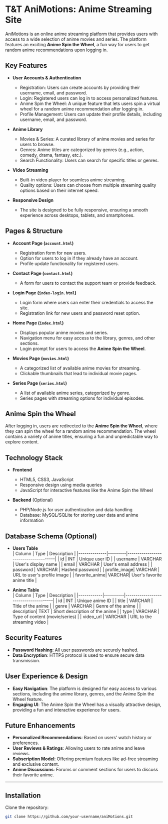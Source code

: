 # T&T AniMotions: Anime Streaming Site

AniMotions is an online anime streaming platform that provides users with access to a wide selection of anime movies and series. The platform features an exciting **Anime Spin the Wheel**, a fun way for users to get random anime recommendations upon logging in.

## Key Features

- **User Accounts & Authentication**  
  - Registration: Users can create accounts by providing their username, email, and password.  
  - Login: Registered users can log in to access personalized features.  
  - Anime Spin the Wheel: A unique feature that lets users spin a virtual wheel for a random anime recommendation after logging in.  
  - Profile Management: Users can update their profile details, including username, email, and password.

- **Anime Library**  
  - Movies & Series: A curated library of anime movies and series for users to browse.  
  - Genres: Anime titles are categorized by genres (e.g., action, comedy, drama, fantasy, etc.).  
  - Search Functionality: Users can search for specific titles or genres.

- **Video Streaming**  
  - Built-in video player for seamless anime streaming.  
  - Quality options: Users can choose from multiple streaming quality options based on their internet speed.

- **Responsive Design**  
  - The site is designed to be fully responsive, ensuring a smooth experience across desktops, tablets, and smartphones.

## Pages & Structure

- **Account Page (`account.html`)**  
  - Registration form for new users.  
  - Option for users to log in if they already have an account.  
  - Profile update functionality for registered users.

- **Contact Page (`contact.html`)**  
  - A form for users to contact the support team or provide feedback.

- **Login Page (`index-login.html`)**  
  - Login form where users can enter their credentials to access the site.  
  - Registration link for new users and password reset option.

- **Home Page (`index.html`)**  
  - Displays popular anime movies and series.  
  - Navigation menu for easy access to the library, genres, and other sections.  
  - Login prompt for users to access the **Anime Spin the Wheel**.

- **Movies Page (`movies.html`)**  
  - A categorized list of available anime movies for streaming.  
  - Clickable thumbnails that lead to individual movie pages.

- **Series Page (`series.html`)**  
  - A list of available anime series, categorized by genre.  
  - Series pages with streaming options for individual episodes.

## Anime Spin the Wheel

After logging in, users are redirected to the **Anime Spin the Wheel**, where they can spin the wheel for a random anime recommendation. The wheel contains a variety of anime titles, ensuring a fun and unpredictable way to explore content.

## Technology Stack

- **Frontend**  
  - HTML5, CSS3, JavaScript  
  - Responsive design using media queries  
  - JavaScript for interactive features like the Anime Spin the Wheel

- **Backend** (Optional)  
  - PHP/Node.js for user authentication and data handling  
  - Database: MySQL/SQLite for storing user data and anime information

## Database Schema (Optional)

- **Users Table**  
  | Column       | Type    | Description                          |
  |--------------|---------|--------------------------------------|
  | id           | INT     | Unique user ID                      |
  | username     | VARCHAR | User's display name                  |
  | email        | VARCHAR | User's email address                 |
  | password     | VARCHAR | Hashed password                      |
  | profile_image| VARCHAR | URL to user's profile image          |
  | favorite_anime| VARCHAR| User's favorite anime title         |

- **Anime Table**  
  | Column     | Type     | Description                          |
  |------------|----------|--------------------------------------|
  | id         | INT      | Unique anime ID                     |
  | title      | VARCHAR  | Title of the anime                  |
  | genre      | VARCHAR  | Genre of the anime                  |
  | description| TEXT     | Short description of the anime      |
  | type       | VARCHAR  | Type of content (movie/series)      |
  | video_url  | VARCHAR  | URL to the streaming video          |

## Security Features

- **Password Hashing**: All user passwords are securely hashed.  
- **Data Encryption**: HTTPS protocol is used to ensure secure data transmission.

## User Experience & Design

- **Easy Navigation**: The platform is designed for easy access to various sections, including the anime library, genres, and the Anime Spin the Wheel feature.  
- **Engaging UI**: The Anime Spin the Wheel has a visually attractive design, providing a fun and interactive experience for users.

## Future Enhancements

- **Personalized Recommendations**: Based on users' watch history or preferences.  
- **User Reviews & Ratings**: Allowing users to rate anime and leave reviews.  
- **Subscription Model**: Offering premium features like ad-free streaming and exclusive content.  
- **Anime Discussions**: Forums or comment sections for users to discuss their favorite anime.

---

## Installation

Clone the repository:

```bash
git clone https://github.com/your-username/aniMotions.git
